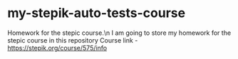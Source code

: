 # my-stepik-auto-tests-course
Homework for the stepic course.\n
I am going to store my homework for the stepic course in this repository
Course link - https://stepik.org/course/575/info